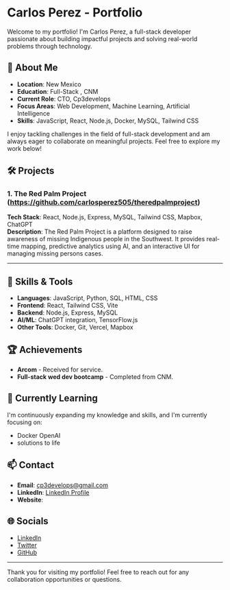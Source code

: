 # Carlos Perez - Portfolio

Welcome to my portfolio! I'm Carlos Perez, a full-stack developer passionate about building impactful projects and solving real-world problems through technology.

## 🚀 About Me
- **Location**: New Mexico
- **Education**: Full-Stack , CNM
- **Current Role**: CTO, Cp3develops
- **Focus Areas**: Web Development, Machine Learning, Artificial Intelligence
- **Skills**: JavaScript, React, Node.js, Docker, MySQL, Tailwind CSS

I enjoy tackling challenges in the field of full-stack development and am always eager to collaborate on meaningful projects. Feel free to explore my work below!

## 🛠️ Projects

### 1. The Red Palm Project (https://github.com/carlosperez505/theredpalmproject)
**Tech Stack**: React, Node.js, Express, MySQL, Tailwind CSS, Mapbox, ChatGPT  
**Description**: The Red Palm Project is a platform designed to raise awareness of missing Indigenous people in the Southwest. It provides real-time mapping, predictive analytics using AI, and an interactive UI for managing missing persons cases.

---



## 🔧 Skills & Tools

- **Languages**: JavaScript, Python, SQL, HTML, CSS
- **Frontend**: React, Tailwind CSS, Vite
- **Backend**: Node.js, Express, MySQL
- **AI/ML**: ChatGPT integration, TensorFlow.js
- **Other Tools**: Docker, Git, Vercel, Mapbox

## 🏆 Achievements

- **Arcom** - Received for service.
- **Full-stack wed dev bootcamp** - Completed from CNM.

## 🌱 Currently Learning
I'm continuously expanding my knowledge and skills, and I'm currently focusing on:
- Docker OpenAI
- solutions to life 

## 📫 Contact

- **Email**: [cp3develops@gmail.com](mailto:Carlosperez505@gmail.com)
- **LinkedIn**: [LinkedIn Profile](https://www.linkedin.com/in/carlos-perez-29b9b6274/)
- **Website**: 

## 🌐 Socials

- [LinkedIn](https://www.linkedin.com/in/carlos-perez-29b9b6274/)
- [Twitter](https://twitter.com/yourusername)
- [GitHub](Carlosperez505.github)

---

Thank you for visiting my portfolio! Feel free to reach out for any collaboration opportunities or questions.
